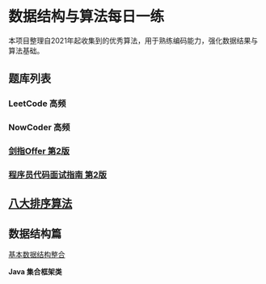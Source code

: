 # 数据结构与算法每日一练

本项目整理自2021年起收集到的优秀算法，用于熟练编码能力，强化数据结果与算法基础。


## 题库列表

### LeetCode 高频

### NowCoder 高频

### [剑指Offer 第2版](《剑指Offer（第2版）》)

### [程序员代码面试指南 第2版](《程序员代码面试指南（第2版）》)

## [八大排序算法](_1排序算法)

## 数据结构篇  

[基本数据结构整合](_0基本数据结构/基本数据结构.md)

**Java 集合框架类**  
